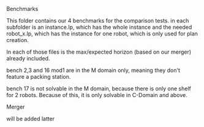 Benchmarks

This folder contains our 4 benchmarks for the comparison tests.
in each subfolder is an instance.lp, which has the whole instance and the needed robot_x.lp, which has the instance for one robot, which is only used for plan creation.

In each of those files is the max/expected horizon (based on our merger) already included.

bench 2,3 and 16 mod1 are in the M domain only, meaning they don't feature a packing station.

bench 17 is not solvable in the M domain, because there is only one shelf for 2 robots. Because of this, it is only solvable in C-Domain and above.


Merger

will be added latter
